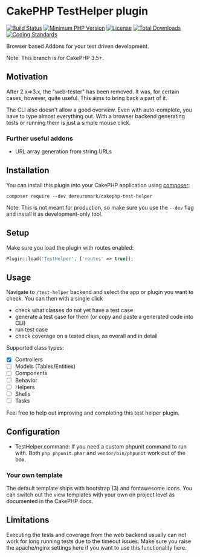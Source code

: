 # CakePHP TestHelper plugin 
[![Build Status](https://api.travis-ci.org/dereuromark/cakephp-test-helper.svg?branch=master)](https://travis-ci.org/dereuromark/cakephp-test-helper)
[![Minimum PHP Version](http://img.shields.io/badge/php-%3E%3D%205.6-8892BF.svg)](https://php.net/)
[![License](https://poser.pugx.org/dereuromark/cakephp-test-helper/license)](https://packagist.org/packages/dereuromark/cakephp-test-helper)
[![Total Downloads](https://poser.pugx.org/dereuromark/cakephp-test-helper/d/total)](https://packagist.org/packages/dereuromark/cakephp-test-helper)
[![Coding Standards](https://img.shields.io/badge/cs-PSR--2--R-yellow.svg)](https://github.com/php-fig-rectified/fig-rectified-standards)

Browser based Addons for your test driven development.

Note: This branch is for CakePHP 3.5+.

## Motivation
After 2.x=>3.x, the "web-tester" has been removed. It was, for certain cases, however, quite useful.
This aims to bring back a part of it.

The CLI also doesn't allow a good overview. Even with auto-complete, you have to type almost everything out.
With a browser backend generating tests or running them is just a simple mouse click.

### Further useful addons
- URL array generation from string URLs

## Installation

You can install this plugin into your CakePHP application using [composer](http://getcomposer.org):
```
composer require --dev dereuromark/cakephp-test-helper
```

Note: This is not meant for production, so make sure you use the `--dev` flag and install it as development-only tool.

## Setup

Make sure you load the plugin with routes enabled:
```php
Plugin::load('TestHelper', ['routes' => true]);
```

## Usage
Navigate to `/test-helper` backend and select the app or plugin you want to check.
You can then with a single click
- check what classes do not yet have a test case
- generate a test case for them (or copy and paste a generated code into CLI)
- run test case
- check coverage on a tested class, as overall and in detail

Supported class types:

- [x] Controllers
- [ ] Models (Tables/Entities)
- [ ] Components
- [ ] Behavior
- [ ] Helpers
- [ ] Shells
- [ ] Tasks

Feel free to help out improving and completing this test helper plugin.


## Configuration
- TestHelper.command: If you need a custom phpunit command to run with. 
Both `php phpunit.phar` and `vendor/bin/phpunit` work out of the box.

### Your own template
The default template ships with bootstrap (3) and fontawesome icons.
You can switch out the view templates with your own on project level as documented in the CakePHP docs.


## Limitations
Executing the tests and coverage from the web backend usually can not work for long running tests due to the timeout issues.
Make sure you raise the apache/nginx settings here if you want to use this functionality here.
